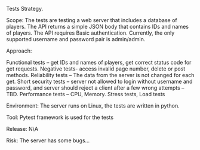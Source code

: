 
Tests Strategy.

Scope: 
The tests are testing a web server that includes a database of players. 
The API returns a simple JSON body that contains IDs and names of players. 
The API requires Basic authentication. 
Currently, the only supported username and password pair is admin/admin.     

Approach: 

Functional tests – get IDs and names of players, get correct status code for get requests.
Negative tests- access invalid page number, delete or post methods. 
Reliability tests – The data from the server is not changed for each get. 
Short security tests – server not allowed to login without username and password, and server should reject a client after a few wrong attempts – TBD.
Performance tests – CPU, Memory.
Stress tests, Load tests 

Environment: 
The server runs on Linux, the tests are written in python.   

Tool: 
Pytest framework is used for the tests   

Release:
N\A 
  
Risk:
The server has some bugs...
